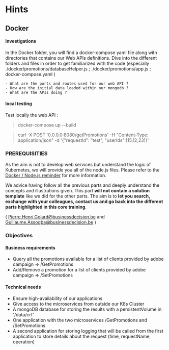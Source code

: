# Hints



## Docker

#### Investigations

In the Docker folder, you will find a docker-compose yaml file along with directories that contains our Web APIs definitions. Dive into the different folders and files in order to get familiarized with the code (especially ./docker/promotions/databaseHelper.js ; ./docker/promotions/app.js  ; docker-compose.yaml )

    - What are the ports and routes used for our web API ?
    - How are the initial data loaded within our mongodb ?
    - What are the APIs doing ?

#### local testing

Test locally the web API : 

> docker-compose up --build

> curl -X POST '0.0.0.0:8080/getPromotions' -H "Content-Type: application/json" -d '{"requestId": "test", "userIds":[15,12,23]}'

### PREREQUISITIES

As the aim is not to develop web services but understand the logic of Kubernetes, we will provide you all of the node.js files. Please refer to the [Docker / Node.js reminder](docker-image/reminder.md) for more information.

We advice having follow all the previous parts and deeply understand the concepts and illustrations given. This part **will not contain a solution template** like we did for the other parts. The aim is to **let you search, exchange with your colleagues, contact us and go back into the different parts highlighted in this core training**.

( Pierre.Henri.Golard@businessdecision.be and Guillaume.Assogba@businessdecision.be )

### Objectives

#### Business requirements

  - Query all the promotions available for a list of clients provided by adobe campaign  => /GetPromotions
  - Add/Remove a promotion for a list of clients provided by adobe campaign   => /SetPromotions

#### Technical needs

  - Ensure high-availability of our applications
  - Give access to the microservices from outside our K8s Cluster
  - A mongoDB database for storing the results with a persistentVolume in '/data/crf'
  - One application with the two microservices /GetPromotions and /SetPromotions
  - A second application for storing logging that will be called from the first application to store details about the request (time, requestName, operation)
